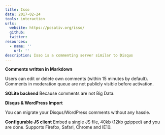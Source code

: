 ```yaml
---
title: Isso
date: 2017-02-24
tools: interaction
urls:
  website: https://posativ.org/isso/
  github:
  twitter:
resources:
  - name: ''
    url: ''
description: Isso is a commenting server similar to Disqus
---
```

**Comments written in Markdown**

Users can edit or delete own comments (within 15 minutes by default).
Comments in moderation queue are not publicly visible before activation.

**SQLite backend**
Because comments are not Big Data.

**Disqus & WordPress Import**

You can migrate your Disqus/WordPress comments without any hassle.

**Configurable JS client**
Embed a single JS file, 40kb (12kb gzipped) and you are done.
Supports Firefox, Safari, Chrome and IE10.
